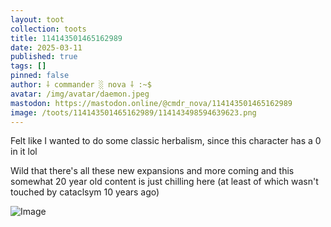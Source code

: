```yaml
---
layout: toot
collection: toots
title: 114143501465162989
date: 2025-03-11
published: true
tags: []
pinned: false
author: ⸸ commander ░ nova ⸸ :~$
avatar: /img/avatar/daemon.jpeg
mastodon: https://mastodon.online/@cmdr_nova/114143501465162989
image: /toots/114143501465162989/114143498594639623.png
---
```


Felt like I wanted to do some classic herbalism, since this character has a 0 in it lol

Wild that there's all these new expansions and more coming and this somewhat 20 year old content is just chilling here (at least of which wasn't touched by cataclsym 10 years ago)

<img src="/toots/114143501465162989/114143498594639623.png" alt="Image">
